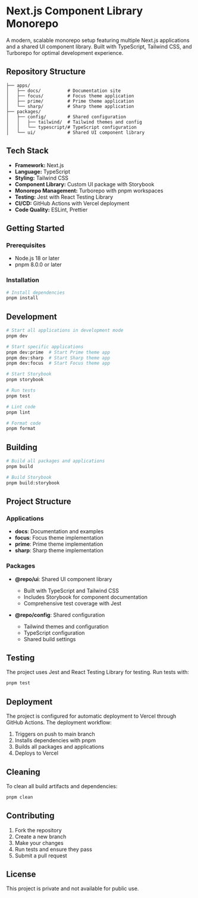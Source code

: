 # Next.js Component Library Monorepo

A modern, scalable monorepo setup featuring multiple Next.js applications and a shared UI component library. Built with TypeScript, Tailwind CSS, and Turborepo for optimal development experience.

## Repository Structure

```
├── apps/
│   ├── docs/          # Documentation site
│   ├── focus/         # Focus theme application
│   ├── prime/         # Prime theme application
│   └── sharp/         # Sharp theme application
├── packages/
│   ├── config/        # Shared configuration
│   │   ├── tailwind/  # Tailwind themes and config
│   │   └── typescript/# TypeScript configuration
│   └── ui/            # Shared UI component library
```

## Tech Stack

- **Framework:** Next.js
- **Language:** TypeScript
- **Styling:** Tailwind CSS
- **Component Library:** Custom UI package with Storybook
- **Monorepo Management:** Turborepo with pnpm workspaces
- **Testing:** Jest with React Testing Library
- **CI/CD:** GitHub Actions with Vercel deployment
- **Code Quality:** ESLint, Prettier

## Getting Started

### Prerequisites

- Node.js 18 or later
- pnpm 8.0.0 or later

### Installation

```bash
# Install dependencies
pnpm install
```

## Development

```bash
# Start all applications in development mode
pnpm dev

# Start specific applications
pnpm dev:prime  # Start Prime theme app
pnpm dev:sharp  # Start Sharp theme app
pnpm dev:focus  # Start Focus theme app

# Start Storybook
pnpm storybook

# Run tests
pnpm test

# Lint code
pnpm lint

# Format code
pnpm format
```

## Building

```bash
# Build all packages and applications
pnpm build

# Build Storybook
pnpm build:storybook
```

## Project Structure

### Applications

- **docs**: Documentation and examples
- **focus**: Focus theme implementation
- **prime**: Prime theme implementation
- **sharp**: Sharp theme implementation

### Packages

- **@repo/ui**: Shared UI component library

  - Built with TypeScript and Tailwind CSS
  - Includes Storybook for component documentation
  - Comprehensive test coverage with Jest

- **@repo/config**: Shared configuration
  - Tailwind themes and configuration
  - TypeScript configuration
  - Shared build settings

## Testing

The project uses Jest and React Testing Library for testing. Run tests with:

```bash
pnpm test
```

## Deployment

The project is configured for automatic deployment to Vercel through GitHub Actions. The deployment workflow:

1. Triggers on push to main branch
2. Installs dependencies with pnpm
3. Builds all packages and applications
4. Deploys to Vercel

## Cleaning

To clean all build artifacts and dependencies:

```bash
pnpm clean
```

## Contributing

1. Fork the repository
2. Create a new branch
3. Make your changes
4. Run tests and ensure they pass
5. Submit a pull request

## License

This project is private and not available for public use.
